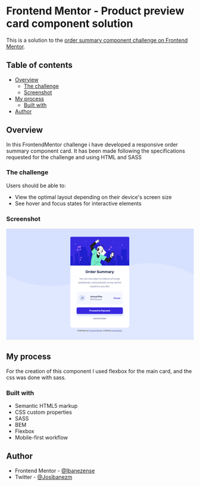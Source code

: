 # Frontend Mentor - Product preview card component solution

This is a solution to the [order summary component challenge on Frontend Mentor](https://www.frontendmentor.io/challenges/order-summary-component-QlPmajDUj). 

## Table of contents

- [Overview](#overview)
  - [The challenge](#the-challenge)
  - [Screenshot](#screenshot)
- [My process](#my-process)
  - [Built with](#built-with)
- [Author](#author)

## Overview

In this FrontendMentor challenge i have developed a responsive order summary component card. It has been made following the specifications requested for the challenge and using HTML and SASS

### The challenge

Users should be able to:

- View the optimal layout depending on their device's screen size
- See hover and focus states for interactive elements

### Screenshot

![](./images/Screenshot_1.png)


## My process

For the creation of this component I used flexbox for the main card, and the css was done with sass.

### Built with

- Semantic HTML5 markup
- CSS custom properties
- SASS
- BEM
- Flexbox
- Mobile-first workflow

## Author

- Frontend Mentor - [@Ibanezense](https://www.frontendmentor.io/profile/Ibanezense)
- Twitter - [@Josibanezm](https://twitter.com/Josibanezm)


